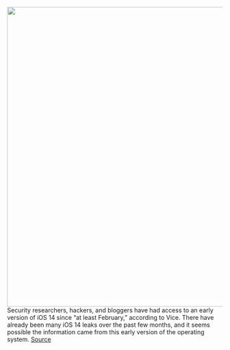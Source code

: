 <img src='https://cdn.vox-cdn.com/thumbor/wRXXWrcPafWsRv3m3vHtxj8ZHbQ=/0x0:2040x1360/1200x800/filters:focal(907x579:1233x905)/cdn.vox-cdn.com/uploads/chorus_image/image/66833226/akrales_190918_3645_0017.0.jpg' width='700px' /><br/>
Security researchers, hackers, and bloggers have had access to an early version of iOS 14 since “at least February,” according to Vice. There have already been many iOS 14 leaks over the past few months, and it seems possible the information came from this early version of the operating system.
<a href='https://www.theverge.com/2020/5/22/21267590/ios-14-leaked-early-version-internet-months-vice'> Source <a/>